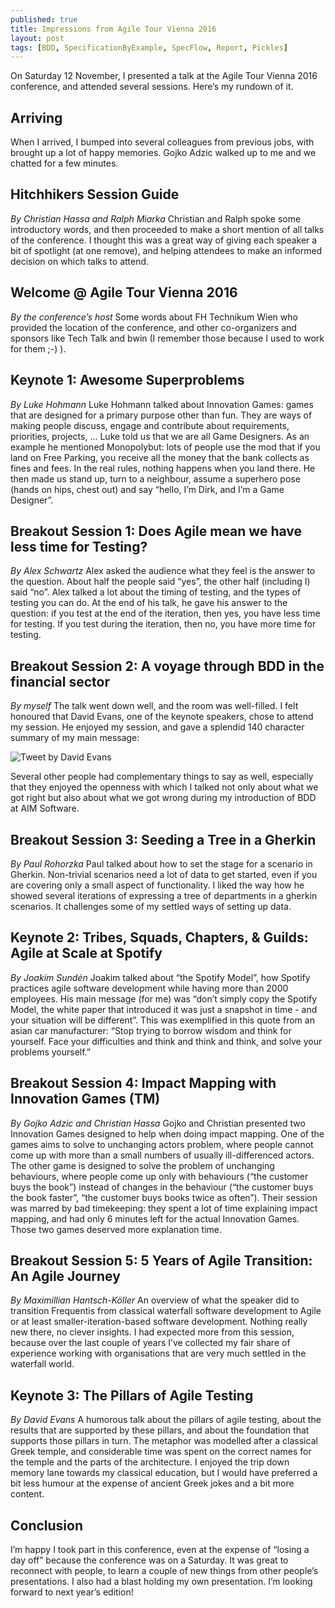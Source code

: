 ```yaml
---
published: true
title: Impressions from Agile Tour Vienna 2016
layout: post
tags: [BDD, SpecificationByExample, SpecFlow, Report, Pickles]
---
```

On Saturday 12 November, I presented a talk at the Agile Tour Vienna 2016 conference, and attended several sessions. Here’s my rundown of it.

## Arriving
When I arrived, I bumped into several colleagues from previous jobs, with brought up a lot of happy memories. Gojko Adzic walked up to me and we chatted for a few minutes.

<!--more-->

## Hitchhikers Session Guide
*By Christian Hassa and Ralph Miarka*
Christian and Ralph spoke some introductory words, and then proceeded to make a short mention of all talks of the conference. I thought this was a great way of giving each speaker a bit of spotlight (at one remove), and helping attendees to make an informed decision on which talks to attend.

## Welcome @ Agile Tour Vienna 2016
*By the conference’s host*
Some words about FH Technikum Wien who provided the location of the conference, and other co-organizers and sponsors like Tech Talk and bwin (I remember those because I used to work for them ;-) ).

## Keynote 1: Awesome Superproblems
*By Luke Hohmann*
Luke Hohmann talked about Innovation Games: games that are designed for a primary purpose other than fun. They are ways of making people discuss, engage and contribute about requirements, priorities, projects, …
Luke told us that we are all Game Designers. As an example he mentioned Monopolybut: lots of people use the mod that if you land on Free Parking, you receive all the money that the bank collects as fines and fees. In the real rules, nothing happens when you land there.
He then made us stand up, turn to a neighbour, assume a superhero pose (hands on hips, chest out) and say “hello, I’m Dirk, and I’m a Game Designer”.

## Breakout Session 1: Does Agile mean we have less time for Testing?
*By Alex Schwartz*
Alex asked the audience what they feel is the answer to the question. About half the people said “yes”, the other half (including I) said “no”. Alex talked a lot about the timing of testing, and the types of testing you can do. At the end of his talk, he gave his answer to the question: if you test at the end of the iteration, then yes, you have less time for testing. If you test during the iteration, then no, you have more time for testing.

## Breakout Session 2: A voyage through BDD in the financial sector
*By myself*
The talk went down well, and the room was well-filled. I felt honoured that David Evans, one of the keynote speakers, chose to attend my session. He enjoyed my session, and gave a splendid 140 character summary of my main message:

![Tweet by David Evans](/public/img/2016-11-15_DavidEvansTweet)

Several other people had complementary things to say as well, especially that they enjoyed the openness with which I talked not only about what we got right but also about what we got wrong during my introduction of BDD at AIM Software.

## Breakout Session 3: Seeding a Tree in a Gherkin
*By Paul Rohorzka*
Paul talked about how to set the stage for a scenario in Gherkin. Non-trivial scenarios need a lot of data to get started, even if you are covering only a small aspect of functionality.  I liked the way how he showed several iterations of expressing a tree of departments in a gherkin scenarios. It challenges some of my settled ways of setting up data.

## Keynote 2: Tribes, Squads, Chapters, & Guilds: Agile at Scale at Spotify
*By Joakim Sundén*
Joakim talked about “the Spotify Model”, how Spotify practices agile software development while having more than 2000 employees. His main message (for me) was “don’t simply copy the Spotify Model, the white paper that introduced it was just a snapshot in time - and your situation will be different”. This was exemplified in this quote from an asian car manufacturer: “Stop trying to borrow wisdom and think for yourself. Face your difficulties and think and think and think, and solve your problems yourself.”

## Breakout Session 4: Impact Mapping with Innovation Games (TM)
*By Gojko Adzic and Christian Hassa*
Gojko and Christian presented two Innovation Games designed to help when doing impact mapping. One of the games aims to solve to unchanging actors problem, where people cannot come up with more than a small numbers of usually ill-differenced actors. The other game is designed to solve the problem of unchanging behaviours, where people come up only with behaviours (“the customer buys the book”) instead of changes in the behaviour (“the customer buys the book faster”, “the customer buys books twice as often”).
Their session was marred by bad timekeeping: they spent a lot of time explaining impact mapping, and had only 6 minutes left for the actual Innovation Games. Those two games deserved more explanation time.

## Breakout Session 5: 5 Years of Agile Transition: An Agile Journey
*By Maximillian Hantsch-Köller*
An overview of what the speaker did to transition Frequentis from classical waterfall software development to Agile or at least smaller-iteration-based software development. Nothing really new there, no clever insights. I had expected more from this session, because over the last couple of years I’ve collected my fair share of experience working with organisations that are very much settled in the waterfall world.

## Keynote 3: The Pillars of Agile Testing
*By David Evans*
A humorous talk about the pillars of agile testing, about the results that are supported by these pillars, and about the foundation that supports those pillars in turn. The metaphor was modelled after a classical Greek temple, and considerable time was spent on the correct names for the temple and the parts of the architecture. I enjoyed the trip down memory lane towards my classical education, but I would have preferred a bit less humour at the expense of ancient Greek jokes and a bit more content.

## Conclusion
I’m happy I took part in this conference, even at the expense of “losing a day off” because the conference was on a Saturday. It was great to reconnect with people, to learn a couple of new things from other people’s presentations. I also had a blast holding my own presentation. I’m looking forward to next year’s edition!